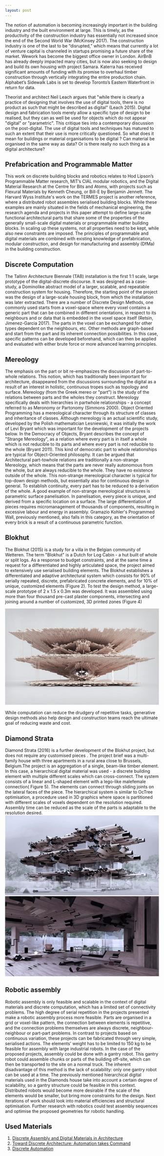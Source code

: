 ```yaml
---
layout: post
---
```

The notion of automation is becoming increasingly important in the building industry and the built environment at large.
This is timely, as the productivity of the construction industry has essentially not increased since the end of the Second World War (McKinsey 2017). 
The construction industry is one of the last to be “disrupted,” which means that currently a lot of venture capital is channeled 
in startups promising a future share of the market. Wework has become the biggest office owner in London. AirBnB
has already deeply impacted many cities, but is now also seeking to design and build its own housing with project Samara.
Katerra has received significant amounts of funding with its promise to overhaul timber construction through vertically integrating the entire production chain.
Alphabet’s Sidewalk Labs is set to develop Toronto’s Eastern Waterfront in return for data. 

Theorist and architect Neil Leach argues that "while there is clearly a practice of designing that involves the use of digital tools, there is no product as such
that might be described as digital" (Leach 2015).
Digital design and fabrication tools merely allow a specific type of design to be realised, but they can as well be used for objects which do
not appear "digital" or "parametric". This critique ties into a contemporary discussion on the post-digital. 
The use of digital tools and techniques has matured to such an extent that their use is more critically questioned. So what does it mean for buildings 
or material organisations to be digital ? Can material be organised in the same way as data? Or is there really no such thing as a digital architecture?
<h2>Prefabrication and Programmable Matter</h2>
This work on discrete building blocks and robotics relates to Hod Lipson’s Programmable Matter research, MIT’s CIAL modular robotics, 
and the Digital Material Research at the Centre for Bits and Atoms, with projects such as Flexural Materials by Kenneth Cheung, or Bill-E by Benjamin
Jennett. The Harvard Wyss Institute's work on the TERMES project is another reference, where a distributed robot assembles serialised building blocks. 
While these examples are mainly situated in the fields of mechanical engineering, the research agenda and projects in this paper attempt to
define large-scale functional architectural parts that share some of the properties of the generally small-scale digital
materials or programmable matter building blocks. In scaling up these systems, not all properties need to be kept,
while also new constraints are imposed. The principles of programmable and digital materials are combined with
existing knowledge of prefabrication, modular construction, and design for manufacturing and assembly (DfMa) in the building construction. 

<h2>Discrete Computation</h2>
The Tallinn Architecture Biennale (TAB) installation is the first 1:1 scale, large prototype of the digital-discrete
discourse. It was designed as a case-study, a Dominolike abstract model of a larger, scalable, and repeatable construction system for housing. 
Therefore, the starting point of the project was the design of a large-scale housing block, from which the installation was later
extracted.
There are a number of Discrete Design Methods, one commonly used starts from a voxel-space where every
voxel contains a generic part that can be combined in different orientations, in respect to its neighbours and or data that is embedded 
in the voxel space itself (Retsin, Jimenez-Garcia 2017). The parts in the voxel can be exchanged for other types dependent on the neighbours,
etc. Other methods are graph-based and start from the part and its inherent connection possibilities. In this case, specific patterns
can be developed beforehand, which can then be applied and evaluated with either brute force or more advanced learning principles.

<h2>Mereology</h2>
The emphasis on the part or bit re-emphasizes the discussion of part-to-whole relations. This notion, which has traditionally been important for architecture,
disappeared from the discussions surrounding the digital as a result of an interest in holistic, continuous tropes such as topology and surface. Mereology
(from the Greek mereo or "part") is the study of the relations between parts and the wholes they construct.
Mereology specifically deals with hierarchies in partwhole relationships - a concept referred to as Meronomy or Partonomy (Simmons 2000). Object Oriented
Programming has a mereological character through its structure of classes and inheritance of classes. 
Although mereology is an actual scientific study, developed by the Polish mathematician Lesniewski, it was initially the work of Levi Bryant 
which was important for the development of the projects below. In the Democracy of Objects, Bryant describes the concept
of "Strange Mereology", as a relation where every part is in itself a whole which is not reducible to its parts
and where every part is not reducible to the whole (Bryant 2011). This kind of democratic part to whole relationships are typical for Object-Oriented philosophy.
It can be argued that Architectural part-towhole relations are traditionally a non-strange Mereology, which means that the parts are never really autonomous from the whole, but are always reducible
to the whole. They have no existence outside of the whole. This non-strange mereological character is typical for top-down design methods, but essentially
also for continuous design in general. To establish continuity, every part has to be reduced to a derivation of the whole. A good example of non-strange
mereological structures is parametric surface panelisation. In panelisation, every piece is unique, and derived from a specific location on a surface. The large
differentiation of pieces requires micromanagement of thousands of components, resulting in excessive labour and energy in assembly. Gramazio Kohler's
Programmed Wall, previously mentioned, also falls in this category, as the orientation of every brick is a result of a continuous parametric function.

<h2>Blokhut</h2>

The Blokhut (2015) is a study for a villa in the Belgian community of Wetteren. The term "Blokhut" is a Dutch for Log Cabin - a hut built of whole or split
logs. As a response to budget constraints, and at the same time a request for a differentiated and highly
articulated space, the project aimed to extensively use serialised building elements. The Blokhut establishes a differentiated and adaptive architectural system which consists for 90% of serially repeated, discrete, prefabricated concrete elements, and for 10%
of unique, customized elements (Figure 2). To test the design method, a large-scale prototype of 2 x 1.5 x 0.3m was developed. It was assembled using
more than four thousand pre-cast plaster components, intersecting and joining around a number of customized, 3D printed zones (Figure 4)

<img src="https://raw.githubusercontent.com/evergreencircle/research/master/doubleblokhut_670.jpg" alt="Blokhut">

While computation can reduce the drudgery of repetitive tasks, generative design methods also help design and construction
teams reach the ultimate goal of reducing waste and cost.

<h2>Diamond Strata</h2>
Diamond Strata (2016) is a further development of the Blokhut project, but does not require any customised pieces . The project brief was a multi-family
house with three apartments in a rural area close to Brussels, Belgium.The project is an aggregation of a single, beam-like timber element. In this
case, a hierarchical digital material was used - a discrete building element with multiple different scales which can cross-connect. The system consists of a
linear and L-shaped element with a lego-like malefemale connection( Figure 5). The elements can connect through sliding joints on the lateral faces of the
piece. The hierarchical system is similar to OcTree optimisation, a procedure used in 3D graphics where space is partitioned with different scales of voxels dependent on the resolution required. Assembly time
can be reduced as the scale of the parts is adaptable to the resolution desired.

<img src="https://raw.githubusercontent.com/evergreencircle/research/master/Retsin_Diamonds_house-1_1340_c.jpg" alt="Diamond Strata">

<img src="https://raw.githubusercontent.com/evergreencircle/research/master/aRetsin_Diamonds_house-3_1340_c.jpg" alt="Diamond Strata">


<h2>Robotic assembly</h2>
Robotic assembly is only feasible and scalable in the context of digital materials and discrete computation, which has a limited set of connectivity problems. The high degree of serial repetition in the
projects presented make a robotic assembly process more feasible. Parts are organised in a grid or voxel-like pattern, the connection between elements
is repetitive, and the connection problems themselves are always discrete, neighbour-neighbour or part-part problems. In contrast to projects based
on continuous variation, these projects can be fabricated through very simple, serialised actions. The elements' weight has to be limited to 150 kg to be
feasible for assembly with large industrial robots. In the case of the proposed projects, assembly could be
done with a gantry robot. This gantry robot could assemble chunks or parts of the building off-site, which can then be transported to the site on a normal truck.
The inherent disadvantage of this method is the lack of scalability: only one gantry robot can be used at
a time. The previously mentioned hierarchical digital materials used in the Diamonds house take into account a certain degree of scalability, so a gantry structure could be feasible in this context. Distributed
robots would become more desirable if the scale of the elements would be smaller, but bring more constraints for the design. Next iterations of work should
look into material efficiencies and structural optimisation. Further research with robotics could test assembly sequences and optimise the proposed geometries for robotic handling.

<h2>Used Materials</h2>
<ol>
  <li><a  href="http://papers.cumincad.org/data/works/att/ecaade2016_221.pdf">Discrete Assembly and Digital Materials in Architecture
</a></li>
<li><a href="https://discovery.ucl.ac.uk/id/eprint/10117335/1/Toward_Discrete_Architecture_Automation.pdf">Toward Discrete Architecture:
Automation takes Command</a></li>
 <li><a href="https://www.e-flux.com/architecture/becoming-digital/248060/discrete-automation/#:~:text=Discrete%20architecture%20seeks%20to%20take,disciplines%20of%20the%20built%20environment.&text=She%20is%20Director%20of%20Automated%20Architecture%2C%20a%20design%20and%20technology%20consultancy.">Discrete Automation
</a></li>

